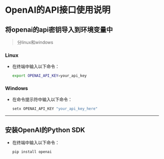 # OpenAI的API接口使用说明

## 将openai的api密钥导入到环境变量中
  
> 分linux和windows

### Linux

- 在终端中输入以下命令：
  
    ```bash
    export OPENAI_API_KEY=your_api_key
    ```

### Windows
- 在命令提示符中输入以下命令：
    ```bash
    setx OPENAI_API_KEY "your_api_key_here"
    ```

---

## 安装OpenAI的Python SDK

- 在终端中输入以下命令：

    ```bash
    pip install openai
    ```

